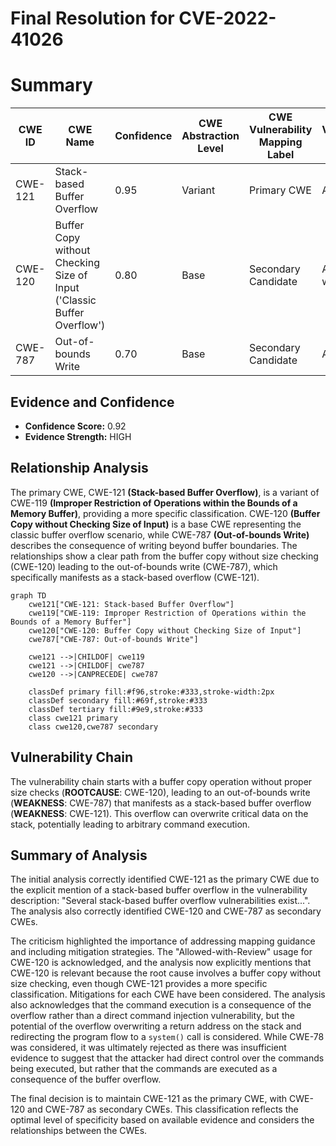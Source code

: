 # Final Resolution for CVE-2022-41026

# Summary

| CWE ID | CWE Name | Confidence | CWE Abstraction Level | CWE Vulnerability Mapping Label | CWE-Vulnerability Mapping Notes |
|---|---|---|---|---|---|
| CWE-121 | Stack-based Buffer Overflow | 0.95 | Variant | Primary CWE | Allowed |
| CWE-120 | Buffer Copy without Checking Size of Input ('Classic Buffer Overflow') | 0.80 | Base | Secondary Candidate | Allowed-with-Review |
| CWE-787 | Out-of-bounds Write | 0.70 | Base | Secondary Candidate | Allowed |

## Evidence and Confidence

*   **Confidence Score:** 0.92
*   **Evidence Strength:** HIGH

## Relationship Analysis
The primary CWE, CWE-121 **(Stack-based Buffer Overflow)**, is a variant of CWE-119 **(Improper Restriction of Operations within the Bounds of a Memory Buffer)**, providing a more specific classification. CWE-120 **(Buffer Copy without Checking Size of Input)** is a base CWE representing the classic buffer overflow scenario, while CWE-787 **(Out-of-bounds Write)** describes the consequence of writing beyond buffer boundaries. The relationships show a clear path from the buffer copy without size checking (CWE-120) leading to the out-of-bounds write (CWE-787), which specifically manifests as a stack-based overflow (CWE-121).

```mermaid
graph TD
    cwe121["CWE-121: Stack-based Buffer Overflow"]
    cwe119["CWE-119: Improper Restriction of Operations within the Bounds of a Memory Buffer"]
    cwe120["CWE-120: Buffer Copy without Checking Size of Input"]
    cwe787["CWE-787: Out-of-bounds Write"]

    cwe121 -->|CHILDOF| cwe119
    cwe121 -->|CHILDOF| cwe787
    cwe120 -->|CANPRECEDE| cwe787

    classDef primary fill:#f96,stroke:#333,stroke-width:2px
    classDef secondary fill:#69f,stroke:#333
    classDef tertiary fill:#9e9,stroke:#333
    class cwe121 primary
    class cwe120,cwe787 secondary
```

## Vulnerability Chain
The vulnerability chain starts with a buffer copy operation without proper size checks (**ROOTCAUSE**: CWE-120), leading to an out-of-bounds write (**WEAKNESS**: CWE-787) that manifests as a stack-based buffer overflow (**WEAKNESS**: CWE-121). This overflow can overwrite critical data on the stack, potentially leading to arbitrary command execution.

## Summary of Analysis
The initial analysis correctly identified CWE-121 as the primary CWE due to the explicit mention of a stack-based buffer overflow in the vulnerability description: "Several stack-based buffer overflow vulnerabilities exist...". The analysis also correctly identified CWE-120 and CWE-787 as secondary CWEs.

The criticism highlighted the importance of addressing mapping guidance and including mitigation strategies. The "Allowed-with-Review" usage for CWE-120 is acknowledged, and the analysis now explicitly mentions that CWE-120 is relevant because the root cause involves a buffer copy without size checking, even though CWE-121 provides a more specific classification. Mitigations for each CWE have been considered. The analysis also acknowledges that the command execution is a consequence of the overflow rather than a direct command injection vulnerability, but the potential of the overflow overwriting a return address on the stack and redirecting the program flow to a `system()` call is considered. While CWE-78 was considered, it was ultimately rejected as there was insufficient evidence to suggest that the attacker had direct control over the commands being executed, but rather that the commands are executed as a consequence of the buffer overflow.

The final decision is to maintain CWE-121 as the primary CWE, with CWE-120 and CWE-787 as secondary CWEs. This classification reflects the optimal level of specificity based on available evidence and considers the relationships between the CWEs.